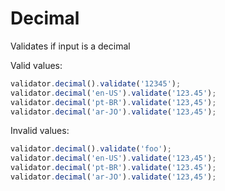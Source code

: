 # Decimal

Validates if input is a decimal

Valid values:

```js
validator.decimal().validate('12345');
validator.decimal('en-US').validate('123.45');
validator.decimal('pt-BR').validate('123,45');
validator.decimal('ar-JO').validate('123٫45');
```

Invalid values:

```js
validator.decimal().validate('foo');
validator.decimal('en-US').validate('123٫45');
validator.decimal('pt-BR').validate('123.45');
validator.decimal('ar-JO').validate('123,45');
```
